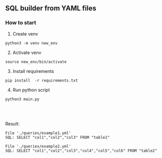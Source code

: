 ## SQL builder from YAML files

### How to start
1. Create venv
```
python3 -m venv new_env
```
2. Activate venv
```
source new_env/bin/activate
```
3. Install requirements
```
pip install  -r requirements.txt
```
4. Run python script
```
python3 main.py
```

\
&nbsp;

Result:

```
File './queries/example1.yml'
SQL: SELECT "col1","col2","col3" FROM "table1"

File './queries/example2.yml'
SQL: SELECT "col1","col2","col3","col4","col5","col6" FROM "table2"
```